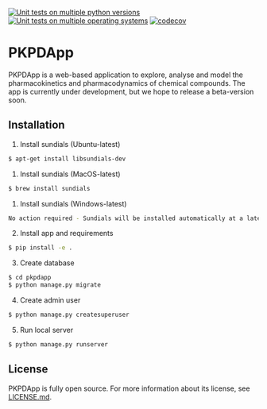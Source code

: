 [![Unit tests on multiple python versions](https://github.com/pkpdapp-team/pkpdapp/workflows/Unit%20tests%20(python%20versions)/badge.svg)](https://github.com/pkpdapp-team/pkpdapp/actions)
[![Unit tests on multiple operating systems](https://github.com/pkpdapp-team/pkpdapp/workflows/Unit%20tests%20(OS%20versions)/badge.svg)](https://github.com/pkpdapp-team/pkpdapp/actions)
[![codecov](https://codecov.io/gh/pkpdapp-team/pkpdapp/branch/master/graph/badge.svg)](https://codecov.io/gh/pkpdapp-team/pkpdapp)

# PKPDApp

PKPDApp is a web-based application to explore, analyse and model the pharmacokinetics and pharmacodynamics of chemical compounds. The app is currently under development, but we hope to release a beta-version soon. 

## Installation

1. Install sundials (Ubuntu-latest)
```bash
$ apt-get install libsundials-dev
```
1. Install sundials (MacOS-latest)
```bash
$ brew install sundials
```
1. Install sundials (Windows-latest)
```bash
No action required - Sundials will be installed automatically at a later stage.
```

2. Install app and requirements

```bash
$ pip install -e .
```

3. Create database

```bash
$ cd pkpdapp
$ python manage.py migrate
```

4. Create admin user

```bash
$ python manage.py createsuperuser
```

5. Run local server

```bash
$ python manage.py runserver
```


## License
PKPDApp is fully open source. For more information about its license, see [LICENSE.md](LICENSE.md).


